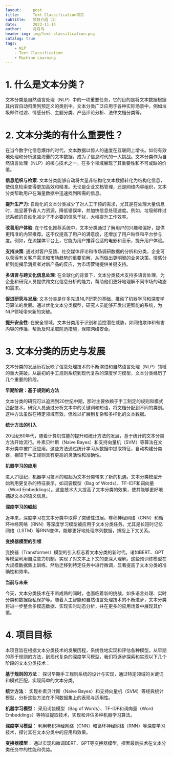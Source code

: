 ```yaml
---
layout:     post
title:      Text Classification项目
subtitle:   项目介绍（1）
date:       2022-11-14
author:     月月鸟
header-img: img/text-classification.png
catalog: true
tags:
    - NLP
    - Text Classification
    - Machine Learning
---
```



# 1. 什么是文本分类？
文本分类是自然语言处理（NLP）中的一项重要任务，它的目的是将文本数据根据其内容自动归类到预定义的类别中。文本分类广泛应用于各种实际场景中，例如垃圾邮件过滤、情感分析、主题分类、产品评论分析、法律文档分类等。


# 2. 文本分类的有什么重要性？

在当今数字化信息爆炸的时代，文本数据以惊人的速度在互联网上增长。如何有效地处理和分析这些海量的文本数据，成为了信息时代的一大挑战。文本分类作为自然语言处理（NLP）的核心技术之一，在多个领域展现了其重要性和不可或缺的价值。

**信息组织与检索**: 文本分类能够自动将大量非结构化文本数据转化为结构化信息，使信息检索变得更加高效和精准。无论是企业文档管理，还是网络内容组织，文本分类帮助用户在海量数据中迅速找到所需的信息。

**提升生产力**: 自动化的文本分类减少了对人工干预的需求，尤其是在处理大量信息时，能显著节省人力资源，降低错误率，并加快信息处理速度。例如，垃圾邮件过滤系统的自动化减少了不必要的信息干扰，大幅提升工作效率。

**改善用户体验**: 在个性化推荐系统中，文本分类通过了解用户的兴趣和偏好，提供更精准的内容推荐。这不仅提高了用户的满意度，还增加了用户粘性和平台参与度。例如，在流媒体平台上，它能为用户推荐合适的电影和音乐，提升用户体验。

**支持决策**: 通过对客户反馈、社交媒体评论和市场调研数据的分析和分类，企业可以获得有关客户需求和市场趋势的重要见解，从而做出更明智的业务决策。情感分析则能揭示消费者对新产品的反应，为市场营销提供关键支持。

**多语言与跨文化信息处理**: 在全球化的背景下，文本分类技术支持多语言处理，为企业和研究人员提供跨文化信息分析的能力，帮助他们更好地理解不同市场的动态和需求。

**促进研究与发展**: 文本分类是许多先进NLP研究的基础，推动了机器学习和深度学习算法的发展。通过优化文本分类模型，研究人员能够开发出更智能的系统，为NLP领域带来新的突破。

**提升安全性**: 在安全领域，文本分类用于识别和监控潜在威胁，如网络欺诈和有害内容的传播，帮助及时采取防范措施，保障网络安全。


# 3. 文本分类的历史与发展

文本分类的发展历程反映了信息处理技术的不断演进和自然语言处理（NLP）领域的重大突破。从最初的手工规则系统到现代复杂的深度学习模型，文本分类经历了几个重要的阶段。

**早期阶段：基于规则的方法**

文本分类的研究可以追溯到20世纪中期，那时主要依赖于手工制定的规则和模式匹配技术。研究人员通过分析文本中的关键词和短语，将文档分配到不同的类别。这种方法虽然在特定领域有效，但难以扩展到复杂和多样化的文本数据。

**统计方法的引入**

20世纪80年代，随着计算机性能的提升和统计方法的发展，基于统计的文本分类方法开始流行。朴素贝叶斯（Naive Bayes）和支持向量机（SVM）等算法在文本分类中被广泛应用。这些方法通过统计学习从数据中提取特征，自动构建分类器，相较于手工规则具有更高的灵活性和准确性。

**机器学习的应用**

进入21世纪，机器学习技术的崛起为文本分类带来了新的机遇。文本分类模型开始利用更复杂的特征表示，如词袋模型（Bag of Words）、TF-IDF和词向量（Word Embeddings）。这些技术大大提高了文本分类的效果，使其能够更好地捕捉文本的语义信息。

**深度学习的崛起**

近年来，深度学习在文本分类中取得了突破性进展。卷积神经网络（CNN）和循环神经网络（RNN）等深度学习模型被应用于文本分类任务。尤其是长短时记忆网络（LSTM）等RNN变体，能够更好地处理序列数据，捕捉上下文关系。

**变换器模型的引领**

变换器（Transformer）模型的引入标志着文本分类的新时代。诸如BERT、GPT等模型利用自注意力机制，实现了对文本上下文的更深入理解。这些预训练模型在大规模数据集上训练，然后迁移到特定任务中进行微调，显著提高了文本分类的准确性和效率。

**当前与未来**

今天，文本分类技术在不断成熟的同时，也面临着新的挑战，如多语言处理、实时分类和数据隐私保护等。随着人工智能和自然语言处理技术的不断进步，文本分类将进一步整合多模态数据、实现实时动态分析，并在更多的应用场景中展现其价值。


# 4. 项目目标
本项目旨在根据文本分类技术的发展历程，系统性地实现和评估各种模型。从早期的基于规则的方法，到现代复杂的深度学习模型，我们将逐步探索和实现以下几个阶段的文本分类技术：

**基于规则的方法**： 探讨早期手工规则系统的设计与实现，通过特定领域的关键词和模式匹配，实现简单的文本分类。

**统计方法**： 实现朴素贝叶斯（Naive Bayes）和支持向量机（SVM）等经典统计模型，分析这些方法在不同数据集上的表现与适用性。

**机器学习模型**： 采用词袋模型（Bag of Words）、TF-IDF和词向量（Word Embeddings）等特征提取技术，实现和评估多种机器学习算法。

**深度学习模型**： 利用卷积神经网络（CNN）和循环神经网络（RNN）等深度学习技术，探讨其在文本分类中的应用和效果。

**变换器模型**： 通过实现和微调BERT、GPT等变换器模型，探索最新技术在文本分类任务中的性能和优势。